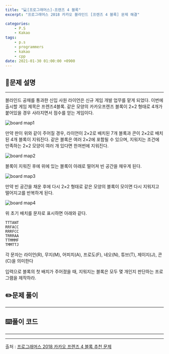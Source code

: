 ```yaml
---
title: "💻[프로그래머스]-프렌즈 4 블록"
excerpt: "프로그래머스 2018 카카오 블라인드 [프렌즈 4 블록] 문제 해결"

categories:
    - P.S
    - Kakao
tags:
    - p.s
    - programmers
    - kakao
    - cpp
date: 2021-01-30 01:00:00 +0900
---
```


## 📖문제 설명
---
블라인드 공채를 통과한 신입 사원 라이언은 신규 게임 개발 업무를 맡게 되었다. 이번에 출시할 게임 제목은 프렌즈4블록.
같은 모양의 카카오프렌즈 블록이 2×2 형태로 4개가 붙어있을 경우 사라지면서 점수를 얻는 게임이다.

![board map1](../../assets/img/programmers/pang1.png)

만약 판이 위와 같이 주어질 경우, 라이언이 2×2로 배치된 7개 블록과 콘이 2×2로 배치된 4개 블록이 지워진다. 같은 블록은 여러 2×2에 포함될 수 있으며, 지워지는 조건에 만족하는 2×2 모양이 여러 개 있다면 한꺼번에 지워진다.

![board map2](../../assets/img/programmers/pang2.png)

블록이 지워진 후에 위에 있는 블록이 아래로 떨어져 빈 공간을 채우게 된다.

![board map3](../../assets/img/programmers/pang3.png)

만약 빈 공간을 채운 후에 다시 2×2 형태로 같은 모양의 블록이 모이면 다시 지워지고 떨어지고를 반복하게 된다.

![board map4](../../assets/img/programmers/pang4.png)

위 초기 배치를 문자로 표시하면 아래와 같다.

    TTTANT
    RRFACC
    RRRFCC
    TRRRAA
    TTMMMF
    TMMTTJ

각 문자는 라이언(R), 무지(M), 어피치(A), 프로도(F), 네오(N), 튜브(T), 제이지(J), 콘(C)을 의미한다

입력으로 블록의 첫 배치가 주어졌을 때, 지워지는 블록은 모두 몇 개인지 판단하는 프로그램을 제작하라.

## ✏️문제 풀이
___

## ⌨️풀이 코드
---

-----
출처 : [프로그래머스 2018 카카오 프렌즈 4 블록 추천 문제](https://programmers.co.kr/learn/courses/30/lessons/17679)